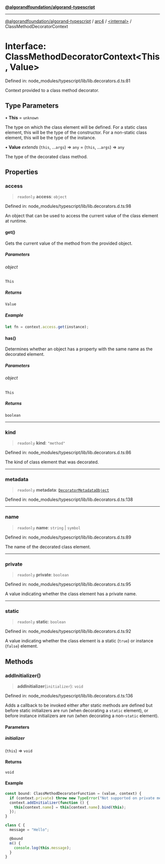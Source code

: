 [**@algorandfoundation/algorand-typescript**](../../../README.md)

***

[@algorandfoundation/algorand-typescript](../../../README.md) / [arc4](../../README.md) / [\<internal\>](../README.md) / ClassMethodDecoratorContext

# Interface: ClassMethodDecoratorContext\<This, Value\>

Defined in: node\_modules/typescript/lib/lib.decorators.d.ts:81

Context provided to a class method decorator.

## Type Parameters

• **This** = `unknown`

The type on which the class element will be defined. For a static class element, this will be
the type of the constructor. For a non-static class element, this will be the type of the instance.

• **Value** *extends* (`this`, ...`args`) => `any` = (`this`, ...`args`) => `any`

The type of the decorated class method.

## Properties

### access

> `readonly` **access**: `object`

Defined in: node\_modules/typescript/lib/lib.decorators.d.ts:98

An object that can be used to access the current value of the class element at runtime.

#### get()

Gets the current value of the method from the provided object.

##### Parameters

###### object

`This`

##### Returns

`Value`

##### Example

```ts
let fn = context.access.get(instance);
```

#### has()

Determines whether an object has a property with the same name as the decorated element.

##### Parameters

###### object

`This`

##### Returns

`boolean`

***

### kind

> `readonly` **kind**: `"method"`

Defined in: node\_modules/typescript/lib/lib.decorators.d.ts:86

The kind of class element that was decorated.

***

### metadata

> `readonly` **metadata**: [`DecoratorMetadataObject`](../../../index/-internal-/type-aliases/DecoratorMetadataObject.md)

Defined in: node\_modules/typescript/lib/lib.decorators.d.ts:138

***

### name

> `readonly` **name**: `string` \| `symbol`

Defined in: node\_modules/typescript/lib/lib.decorators.d.ts:89

The name of the decorated class element.

***

### private

> `readonly` **private**: `boolean`

Defined in: node\_modules/typescript/lib/lib.decorators.d.ts:95

A value indicating whether the class element has a private name.

***

### static

> `readonly` **static**: `boolean`

Defined in: node\_modules/typescript/lib/lib.decorators.d.ts:92

A value indicating whether the class element is a static (`true`) or instance (`false`) element.

## Methods

### addInitializer()

> **addInitializer**(`initializer`): `void`

Defined in: node\_modules/typescript/lib/lib.decorators.d.ts:136

Adds a callback to be invoked either after static methods are defined but before
static initializers are run (when decorating a `static` element), or before instance
initializers are run (when decorating a non-`static` element).

#### Parameters

##### initializer

(`this`) => `void`

#### Returns

`void`

#### Example

```ts
const bound: ClassMethodDecoratorFunction = (value, context) {
  if (context.private) throw new TypeError("Not supported on private methods.");
  context.addInitializer(function () {
    this[context.name] = this[context.name].bind(this);
  });
}

class C {
  message = "Hello";

  @bound
  m() {
    console.log(this.message);
  }
}
```
